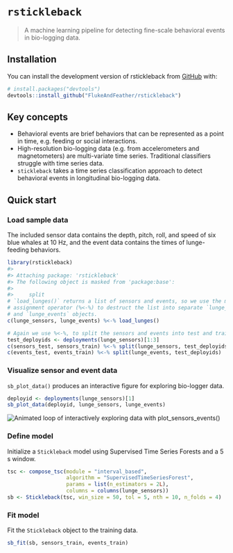 
<!-- README.md is generated from README.Rmd. Please edit that file -->

# `rstickleback`

<!-- badges: start -->
<!-- badges: end -->

> A machine learning pipeline for detecting fine-scale behavioral events
> in bio-logging data.

## Installation

You can install the development version of rstickleback from
[GitHub](https://github.com/FlukeAndFeather/rstickleback) with:

``` r
# install.packages("devtools")
devtools::install_github("FlukeAndFeather/rstickleback")
```

## Key concepts

-   Behavioral events are brief behaviors that can be represented as a
    point in time, e.g. feeding or social interactions.
-   High-resolution bio-logging data (e.g. from accelerometers and
    magnetometers) are multi-variate time series. Traditional
    classifiers struggle with time series data.
-   `stickleback` takes a time series classification approach to detect
    behavioral events in longitudinal bio-logging data.

## Quick start

### Load sample data

The included sensor data contains the depth, pitch, roll, and speed of
six blue whales at 10 Hz, and the event data contains the times of
lunge-feeding behaviors.

``` r
library(rstickleback)
#> 
#> Attaching package: 'rstickleback'
#> The following object is masked from 'package:base':
#> 
#>     split
# `load_lunges()` returns a list of sensors and events, so we use the multiple
# assignment operator (%<-%) to destruct the list into separate `lunge_sensors`
# and `lunge_events` objects.
c(lunge_sensors, lunge_events) %<-% load_lunges()

# Again we use %<-%, to split the sensors and events into test and train sets
test_deployids <- deployments(lunge_sensors)[1:3]
c(sensors_test, sensors_train) %<-% split(lunge_sensors, test_deployids)
c(events_test, events_train) %<-% split(lunge_events, test_deployids)
```

### Visualize sensor and event data

`sb_plot_data()` produces an interactive figure for exploring bio-logger
data.

``` r
deployid <- deployments(lunge_sensors)[1]
sb_plot_data(deployid, lunge_sensors, lunge_events)
```

![Animated loop of interactively exploring data with
plot\_sensors\_events()](inst/img/plot-sensors-events.gif)

### Define model

Initialize a `Stickleback` model using Supervised Time Series Forests
and a 5 s window.

``` r
tsc <- compose_tsc(module = "interval_based", 
                   algorithm = "SupervisedTimeSeriesForest",
                   params = list(n_estimators = 2L),
                   columns = columns(lunge_sensors))
sb <- Stickleback(tsc, win_size = 50, tol = 5, nth = 10, n_folds = 4)
```

### Fit model

Fit the `Stickleback` object to the training data.

``` r
sb_fit(sb, sensors_train, events_train)
```
